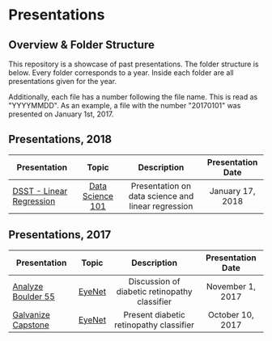 # Presentations

## Overview & Folder Structure

This repository is a showcase of past presentations. The folder structure is below. Every folder corresponds to a year. Inside each folder are all presentations given for the year.

Additionally, each file has a number following the file name. This is read as "YYYYMMDD". As an example, a file with the number "20170101" was presented on January 1st, 2017.

## Presentations, 2018

| Presentation   |      Topic      |  Description | Presentation Date |
|----------|:-------------:|:------:|:------:|
| [DSST - Linear Regression](https://github.com/gregwchase/linear-regression-lesson) | [Data Science 101](https://github.com/gregwchase/linear-regression-lesson) | Presentation on data science and linear regression | January 17, 2018|


## Presentations, 2017

| Presentation   |      Topic      |  Description | Presentation Date |
|----------|:-------------:|:------:|:------:|
| [Analyze Boulder 55](http://bit.ly/2iwVVUb) | [EyeNet](https://github.com/gregwchase/dsi-capstone) | Discussion of diabetic retinopathy classifier | November 1, 2017|
|[Galvanize Capstone](http://bit.ly/2iwVVUb)|[EyeNet](https://github.com/gregwchase/dsi-capstone)|Present diabetic retinopathy classifier| October 10, 2017
